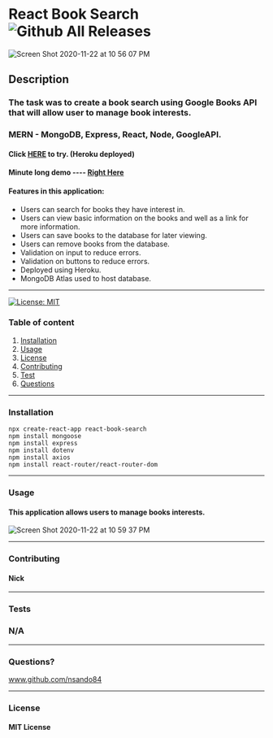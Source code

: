 # React Book Search   ![Github All Releases](https://img.shields.io/github/contributors/nsando84/react-book-search)   

![Screen Shot 2020-11-22 at 10 56 07 PM](https://user-images.githubusercontent.com/67135603/99935915-aecaf880-2d16-11eb-9a45-ab87f14418b4.png)









  ## **Description**

  

  ### The task was to create a book search using Google Books API that will allow user to manage book interests.
  
  ### MERN - MongoDB, Express, React, Node, GoogleAPI. 

 #### Click  [HERE](https://thereactbooksearch.herokuapp.com/)  to try. (Heroku deployed) 
 
 #### Minute long demo ---- [Right Here](https://drive.google.com/file/d/1b4y7CeQteqY743mWuUE70EmCCkhwXVWx/view)
 
  #### Features in this application:
  
  - Users can search for books they have interest in.
  - Users can view basic information on the books and well as a link for more information.
  - Users can save books to the database for later viewing.
  - Users can remove books from the database.
  - Validation on input to reduce errors.
  - Validation on buttons to reduce errors.
  - Deployed using Heroku.
  - MongoDB Atlas used to host database.
  
---

[![License: MIT](https://img.shields.io/badge/License-MIT-yellow.svg)](https://opensource.org/licenses/MIT)

  ### Table of content
  1. [Installation](#installation)
  2. [Usage](#usage)
  3. [License](#license)
  4. [Contributing](#contributing)
  5. [Test](#test)
  6. [Questions](#questions)

---

### **Installation**

    npx create-react-app react-book-search
    npm install mongoose
    npm install express
    npm install dotenv
    npm install axios
    npm install react-router/react-router-dom  

---

### **Usage**

#### This application allows users to manage books interests. 

![Screen Shot 2020-11-22 at 10 59 37 PM](https://user-images.githubusercontent.com/67135603/99935929-b8546080-2d16-11eb-99a2-36ec62f9cc48.png)





---

### **Contributing**

#### Nick

---

### **Tests**

### N/A

---

### **Questions?**

www.github.com/nsando84

---

### **License**

#### MIT License
